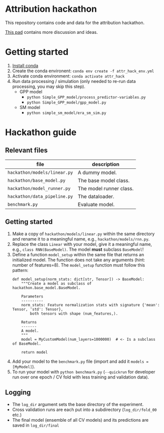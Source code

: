 
# Attribution hackathon

This repository contains code and data for the attribution hackathon.

[This pad](https://pad.gwdg.de/YoDSoLPUQmaAgNcuw_vVAA#) contains more discussion and ideas.

# Getting started

1. [Install conda](https://docs.conda.io/projects/conda/en/latest/user-guide/install/index.html)
1. Create the conda environent: `conda env create -f attr_hack_env.yml`
1. Activate conda environment: `conda activate attr_hack`
1. Run data processing / simulation (only needed to re-run data processing, you may skip this step).
    * GPP model
        * `python Simple_GPP_model/process_predictor-variables.py`
        * `python Simple_GPP_model/gpp_model.py`
    * SM model
        * `python simple_sm_model/era_sm_sim.py`

# Hackathon guide

## Relevant files

| file | description |
| ---  | ---         |
| `hackathon/models/linear.py` | A dummy model. |
| `hackathon/base_model.py` | The base model class. |
| `hackathon/model_runner.py` | The model runner class. |
| `hackathon/data_pipeline.py` | The dataloader. |
| `benchmark.py` | Evaluate model. |

## Getting started

1. Make a copy of `hackathon/models/linear.py` within the same directory and rename it to a meaningful name, e.g., `hackathon/models/rnn.py`.
1. Replace the class `Linear` with your model, give it a meaningful name, e.g., `class RNN(BaseModel)`. The model **must** subclass `BaseModel`!
1. Define a function `model_setup` within the same file that returns an initialized model. The function does not take any arguments (hint: number of features=8). The `model_setup` function must follow this pattern:
    ```
    def model_setup(norm_stats: dict[str, Tensor]) -> BaseModel:
        """Create a model as subclass of hackathon.base_model.BaseModel.

        Parameters
        ----------
        norm_stats: Feature normalization stats with signature {'mean': Tensor, 'std': Tensor},
            both tensors with shape (num_features,).

        Returns
        -------
        A model.
        """
        model = MyCustomModel(num_layers=1000000)  # <- Is a subclass of BaseModel.

        return model
    ```
1. Add your model to the `benchmark.py` file (import and add it `models = [MyModel]`).
1. To run your model with `python benchmark.py` (`--quickrun` for developer run over one epoch / CV fold with less training and validation data).

## Logging

* The `log_dir` argument sets the base directory of the experiment.
* Cross validation runs are each put into a subdirectory (`log_dir/fold_00` etc.)
* The final model (ensemble of all CV models) and its predictions are saved in `log_dir/final`

